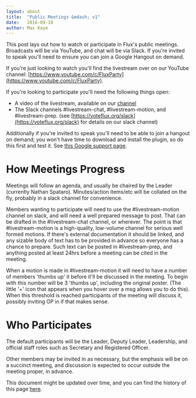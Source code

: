 ```yaml
---
layout: about
title:  "Public Meetings &mdash; v1"
date:   2016-09-18
author: Max Kaye
---
```


This post lays out how to watch or participate in Flux's public meetings. Broadcasts will be via YouTube, and chat will be via Slack.
If you're invited to speak you'll need to ensure you can join a Google Hangout on demand.

If you're just looking to watch you'll find the livestream over on our YouTube channel: [https://www.youtube.com/c/FluxParty](https://www.youtube.com/c/FluxParty).

If you're looking to participate you'll need the following things open:

* A video of the livestream, available on our [channel](https://www.youtube.com/c/FluxParty)
* The Slack channels #livestream-chat, #livestream-motion, and #livestream-prep. (see [https://voteflux.org/slack](https://voteflux.org/slack) for details on our slack channel)

Additionally if you're invited to speak you'll need to be able to join a hangout on demand; you won't have time to download and install the plugin, so do this first and test it. 
See [this Google support page](https://support.google.com/hangouts/answer/2944865?co=GENIE.Platform%3DDesktop&hl=en).

# How Meetings Progress

Meetings will follow an agenda, and usually be chaired by the Leader (currently Nathan Spataro).
Minutes/action items/etc will be collated on the fly, probably in a slack channel for convenience.

Members wanting to participate will need to use the #livestream-motion channel on slack, and will need a well prepared message to post.
That can be drafted in the #livestream-chat channel, or wherever. The point is that #livestream-motion is a high-quality, low-volume channel for serious well formed motions. 
If there's external documentation it should be linked, and any sizable body of text has to be provided in advance so everyone has a chance to prepare.
Such text can be posted in #livestream-prep, and anything posted at least 24hrs before a meeting can be cited in the meeting.

When a motion is made in #livestream-motion it will need to have a number of members 'thumbs up' it before it'll be discussed in the meeting.
To begin with this number will be 3 'thumbs up', including the original poster.
(The little '+' icon that appears when you hover over a msg allows you to do this).
When this threshold is reached participants of the meeting will discuss it, possibly inviting OP in if that makes sense.

# Who Participates

The default participants will be the Leader, Deputy Leader, Leadership, and official staff roles such as Secretary and Registered Officer.

Other members may be invited in as necessary, but the emphasis will be on a succinct meeting, and discussion is expected to occur outside the meeting proper, in advance.

This document might be updated over time, and you can find the history of this page [here](https://github.com/voteflux/vote-flux-v2/commits/master/_posts/2016-09-18-public-meetings-v1.md).


